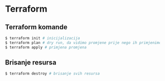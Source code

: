 # Terraform

## Terraform komande
```bash
$ terraform init # inicijalizacija 
$ terraform plan # dry run, da vidimo promjene prije nego ih primjenimo
$ terraform apply # primjena promjena
```

## Brisanje resursa
```bash
$ terraform destroy # brisanje svih resursa
```